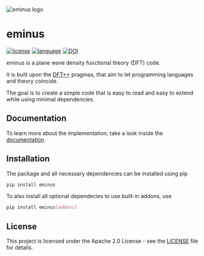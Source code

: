 ![eminus logo](https://gitlab.com/nextdft/eminus/-/raw/master/docs/logo/eminus_logo.png)

# eminus
[![license](https://img.shields.io/badge/license-APACHE2-green)](https://gitlab.com/wangenau/eminus/-/blob/master/LICENSE)
[![language](https://img.shields.io/badge/language-Python3-blue)](https://www.python.org/)
[![DOI](https://zenodo.org/badge/431079841.svg)](https://zenodo.org/badge/latestdoi/431079841)

eminus is a plane wave density functional theory (DFT) code.

It is built upon the [DFT++](https://arxiv.org/abs/cond-mat/9909130) pragmas, that aim to let programming languages and theory coincide.

The goal is to create a simple code that is easy to read and easy to extend while using minimal dependencies.

## Documentation

To learn more about the implementation, take a look inside the [documentation](https://nextdft.gitlab.io/eminus/).

## Installation

The package and all necessary dependencies can be installed using pip

```bash
pip install eminus
```

To also install all optional dependecies to use built-in addons, use

```bash
pip install eminus[addons]
```

## License

This project is licensed under the Apache 2.0 License - see the [LICENSE](https://gitlab.com/nextdft/eminus/-/blob/master/LICENSE) file for details.

